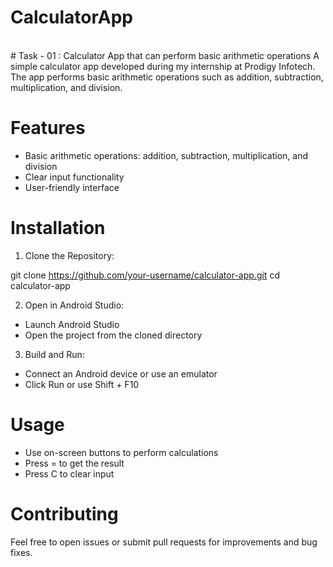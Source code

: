 # CalculatorApp
</br>
# Task - 01 : Calculator App that can perform basic arithmetic operations
A simple calculator app developed during my internship at Prodigy Infotech. The app performs basic arithmetic operations such as addition, subtraction, multiplication, and division.

# Features
- Basic arithmetic operations: addition, subtraction, multiplication, and division
- Clear input functionality
- User-friendly interface

# Installation
1. Clone the Repository:

git clone https://github.com/your-username/calculator-app.git
cd calculator-app

2. Open in Android Studio:

- Launch Android Studio
- Open the project from the cloned directory

3. Build and Run:

- Connect an Android device or use an emulator
- Click Run or use Shift + F10

# Usage
- Use on-screen buttons to perform calculations
- Press = to get the result
- Press C to clear input

# Contributing
Feel free to open issues or submit pull requests for improvements and bug fixes.
